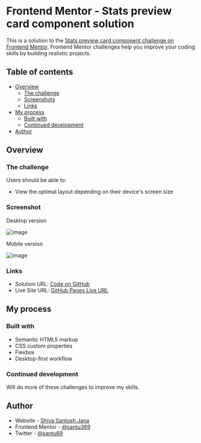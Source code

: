 # Frontend Mentor - Stats preview card component solution

This is a solution to the [Stats preview card component challenge on Frontend Mentor](https://www.frontendmentor.io/challenges/stats-preview-card-component-8JqbgoU62). Frontend Mentor challenges help you improve your coding skills by building realistic projects.

## Table of contents

- [Overview](#overview)
  - [The challenge](#the-challenge)
  - [Screenshots](#screenshots)
  - [Links](#links)
- [My process](#my-process)
  - [Built with](#built-with)
  - [Continued development](#continued-development)
- [Author](#author)

## Overview

### The challenge

Users should be able to:

- View the optimal layout depending on their device's screen size

### Screenshot

Desktop version

![image](https://user-images.githubusercontent.com/98355491/174897663-d10011e0-d8c8-4579-bb35-2b0217a7ee72.png)

Mobile version

![image](https://user-images.githubusercontent.com/98355491/174897844-549f1d8f-9cc4-401e-b561-4853bdd79468.png)

### Links

- Solution URL: [Code on GitHub](https://github.com/santu369/frontendmentor-stats-preview-card-component)
- Live Site URL: [GitHub Pages Live URL](https://santu369.github.io/frontendmentor-stats-preview-card-component)

## My process

### Built with

- Semantic HTML5 markup
- CSS custom properties
- Flexbox
- Desktop-first workflow

### Continued development

Will do more of these challenges to improve my skills.

## Author

- Website - [Shiva Santosh Jana](https://santu369.github.io/FreeCodeCamp-PersonalPortfolioWebpage)
- Frontend Mentor - [@santu369](https://www.frontendmentor.io/profile/santu369)
- Twitter - [@santu69](https://www.twitter.com/santu69)
